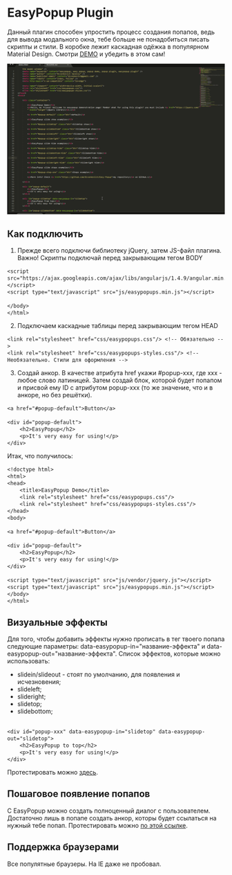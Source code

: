 # EasyPopup Plugin #

Данный плагин способен упростить процесс создания попапов, ведь для вывода модального окна, тебе больше не понадобиться писать скрипты и стили. В коробке лежит каскадная одёжка в популярном Material Design. Смотри [DEMO](http://plugins.etrange.eu/easypopup/demo.html) и убедить в этом сам!

![easypopup plugin gif](https://github.com/Dzvonkevich/Easy-Popup/blob/master/test-easypopup.gif)

## Как подключить ##

1. Прежде всего подключи библиотеку jQuery, затем JS-файл плагина. 
Важно! Скрипты подключай перед закрывающим тегом BODY

```
<script src="https://ajax.googleapis.com/ajax/libs/angularjs/1.4.9/angular.min.js"></script>
<script type="text/javascript" src="js/easypopups.min.js"></script>

</body>
</html>
```

2. Подключаем каскадные таблицы перед закрывающим тегом HEAD

```
<link rel="stylesheet" href="css/easypopups.css"/> <!-- Обязательно -->
<link rel="stylesheet" href="css/easypopups-styles.css"/> <!-- Необязательно. Стили для оформления -->
```

3. Создай анкор. В качестве атрибута href укажи #popup-xxx, где xxx - любое слово латиницей. Затем создай блок, которой будет попапом и присвой ему ID с атрибутом popup-xxx (то же значение, что и в анкоре, но без решётки). 

```
<a href="#popup-default">Button</a>

<div id="popup-default">
    <h2>EasyPopup</h2>
    <p>It's very easy for using!</p>
</div>
```

Итак, что получилось:

```
<!doctype html>
<html>
<head>
    <title>EasyPopup Demo</title>
    <link rel="stylesheet" href="css/easypopups.css"/>
    <link rel="stylesheet" href="css/easypopups-styles.css"/>
</head>
<body>

<a href="#popup-default">Button</a>

<div id="popup-default">
    <h2>EasyPopup</h2>
    <p>It's very easy for using!</p>
</div>   

<script type="text/javascript" src="js/vendor/jquery.js"></script>
<script type="text/javascript" src="js/easypopups.min.js"></script>
</body>
</html>

```

## Визуальные эффекты ##

Для того, чтобы добавить эффекты нужно прописать в тег твоего попапа следующие параметры: data-easypopup-in="название-эффекта" и data-easypopup-out="название-эффекта". Список эффектов, которые можно использовать:

* slidein/slideout - стоят по умолчанию, для появления и исчезновения;
* slideleft;
* slideright;
* slidetop;
* slidebottom;

```

<div id="popup-xxx" data-easypopup-in="slidetop" data-easypopup-out="slidetop">
    <h2>EasyPopup to top</h2>
    <p>It's very easy for using!</p>
</div> 

```
Протестировать можно [здесь](http://plugins.etrange.eu/easypopup/demo.html).

## Пошаговое появление попапов ##

С EasyPopup можно создать полноценный диалог с пользователем. Достаточно лишь в попапе создать анкор, которы будет ссылаться на нужный тебе попап. Протестировать можно [по этой ссылке](http://plugins.etrange.eu/easypopup/demo.html).

## Поддержка браузерами ##

Все популятные браузеры. На IE даже не пробовал.




